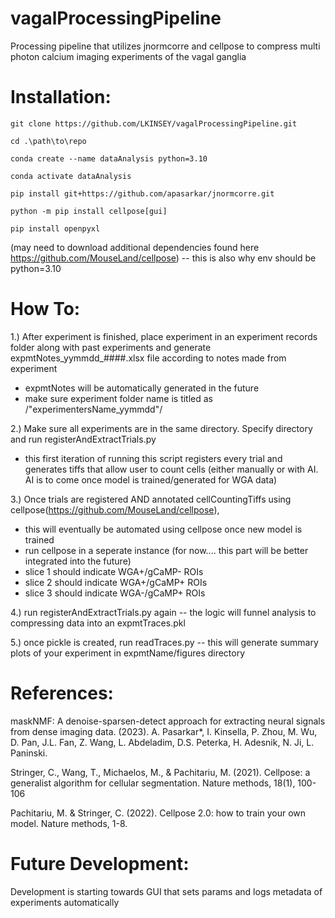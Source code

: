 # vagalProcessingPipeline
Processing pipeline that utilizes jnormcorre and cellpose to compress multi photon calcium imaging experiments of the vagal ganglia

# Installation:
```
git clone https://github.com/LKINSEY/vagalProcessingPipeline.git

cd .\path\to\repo

conda create --name dataAnalysis python=3.10

conda activate dataAnalysis

pip install git+https://github.com/apasarkar/jnormcorre.git

python -m pip install cellpose[gui]

pip install openpyxl
```
(may need to download additional dependencies found here https://github.com/MouseLand/cellpose) -- this is also why env should be python=3.10



# How To:

1.) After experiment is finished, place experiment in an experiment records folder along with past experiments and generate expmtNotes_yymmdd_####.xlsx file according to notes made from experiment
- expmtNotes will be automatically generated in the future
- make sure experiment folder name is titled as /"experimentersName_yymmdd"/

2.) Make sure all experiments are in the same directory. Specify directory and run registerAndExtractTrials.py 
- this first iteration of running this script registers every trial and generates tiffs that allow user to count cells (either manually or with AI. AI is to come once model is trained/generated for WGA data)

3.) Once trials are registered AND annotated cellCountingTiffs using cellpose(https://github.com/MouseLand/cellpose), 
- this will eventually be automated using cellpose once new model is trained
- run cellpose in a seperate instance (for now.... this part will be better integrated into the future)
- slice 1 should indicate WGA+/gCaMP- ROIs
- slice 2 should indicate WGA+/gCaMP+ ROIs
- slice 3 should indicate WGA-/gCaMP+ ROIs

4.) run registerAndExtractTrials.py again -- the logic will funnel analysis to compressing data into an expmtTraces.pkl

5.) once pickle is created, run readTraces.py -- this will generate summary plots of your experiment in expmtName/figures directory


# References:

maskNMF: A denoise-sparsen-detect approach for extracting neural signals from dense imaging data. (2023). A. Pasarkar*, I. Kinsella, P. Zhou, M. Wu, D. Pan, J.L. Fan, Z. Wang, L. Abdeladim, D.S. Peterka, H. Adesnik, N. Ji, L. Paninski.

Stringer, C., Wang, T., Michaelos, M., & Pachitariu, M. (2021). Cellpose: a generalist algorithm for cellular segmentation. Nature methods, 18(1), 100-106

Pachitariu, M. & Stringer, C. (2022). Cellpose 2.0: how to train your own model. Nature methods, 1-8.

# Future Development:
Development is starting towards GUI that sets params and logs metadata of experiments automatically
